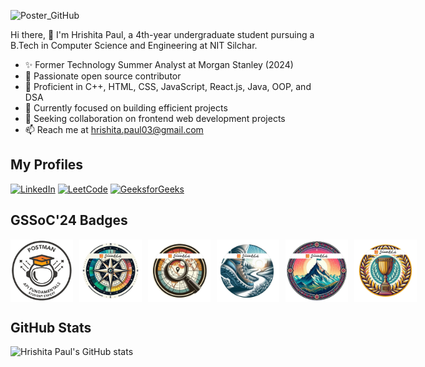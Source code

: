 ![Poster_GitHub](https://github.com/user-attachments/assets/47db4490-a936-4586-99ce-fa2c3ea3de0a)


Hi there, 👋
I'm Hrishita Paul, a 4th-year undergraduate student pursuing a B.Tech in Computer Science and Engineering at NIT Silchar.

- ✨ Former Technology Summer Analyst at Morgan Stanley (2024)
- 🎯 Passionate open source contributor
- 📍 Proficient in C++, HTML, CSS, JavaScript, React.js, Java, OOP, and DSA
- 🔭 Currently focused on building efficient projects
- 👯 Seeking collaboration on frontend web development projects
- 📫 Reach me at hrishita.paul03@gmail.com

## My Profiles

[![LinkedIn](https://img.shields.io/badge/LinkedIn-0A66C2?style=flat&logo=linkedin&logoColor=white)](https://www.linkedin.com/in/hrishita-paul/)
[![LeetCode](https://img.shields.io/badge/LeetCode-FE5F55?style=flat&logo=leetcode&logoColor=white)](https://leetcode.com/reinforcer/)
[![GeeksforGeeks](https://img.shields.io/badge/GeeksforGeeks-0F9D58?style=flat&logo=generic&logoColor=white)](https://auth.geeksforgeeks.org/user/hrishit4kfx)

## GSSoC'24 Badges 
<div style='display:flex; align-items:center; gap: 10px;' align='center'>
<img src="https://raw.githubusercontent.com/girlscript/gssoc-website-new/main/public/badges/postman.png" width="100px" height="100px" />
  <img src="https://github.com/girlscript/gssoc-website-new/blob/main/public/badges/1.png" width="100px" height="100px" />
  <img src="https://github.com/girlscript/gssoc-website-new/blob/main/public/badges/2.png" width="100px" height="100px" />
  <img src="https://github.com/girlscript/gssoc-website-new/blob/main/public/badges/3.png" width="100px" height="100px" />
  <img src="https://github.com/girlscript/gssoc-website-new/blob/main/public/badges/4.png" width="100px" height="100px" />
  <img src="https://github.com/girlscript/gssoc-website-new/blob/main/public/badges/5.png" width="100px" height="100px" />
<!--   <img src="https://github.com/girlscript/gssoc-website-new/blob/main/public/badges/6.png" width="100px" height="100px" />
  <img src="https://github.com/girlscript/gssoc-website-new/blob/main/public/badges/7.png" width="100px" height="100px" />
  <img src="https://github.com/girlscript/gssoc-website-new/blob/main/public/badges/8.png" width="100px" height="100px" /> -->
</div>

## GitHub Stats

![Hrishita Paul's GitHub stats](https://github-readme-stats.vercel.app/api?username=Hrishita-Paul&show_icons=true&theme=radical)

